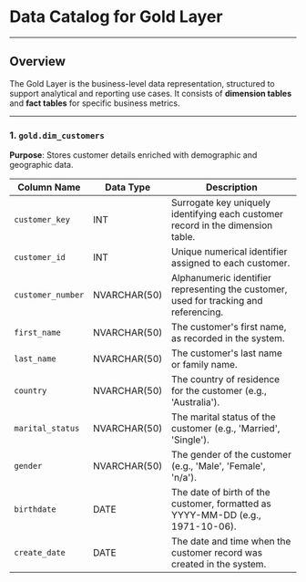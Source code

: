 # Data Catalog for Gold Layer

---

## Overview
The Gold Layer is the business-level data representation, structured to support analytical and reporting use cases. It consists of **dimension tables** and **fact tables** for specific business metrics.

---

### 1. `gold.dim_customers`
**Purpose**: Stores customer details enriched with demographic and geographic data.

| Column Name       | Data Type          | Description                                                                 |
|-------------------|--------------------|-----------------------------------------------------------------------------|
| `customer_key`    | INT                | Surrogate key uniquely identifying each customer record in the dimension table. |
| `customer_id`     | INT                | Unique numerical identifier assigned to each customer.                       |
| `customer_number` | NVARCHAR(50)       | Alphanumeric identifier representing the customer, used for tracking and referencing. |
| `first_name`      | NVARCHAR(50)       | The customer's first name, as recorded in the system.                        |
| `last_name`       | NVARCHAR(50)       | The customer's last name or family name.                                    |
| `country`         | NVARCHAR(50)       | The country of residence for the customer (e.g., 'Australia').              |
| `marital_status`  | NVARCHAR(50)       | The marital status of the customer (e.g., 'Married', 'Single').              |
| `gender`          | NVARCHAR(50)       | The gender of the customer (e.g., 'Male', 'Female', 'n/a').                 |
| `birthdate`       | DATE               | The date of birth of the customer, formatted as YYYY-MM-DD (e.g., 1971-10-06).   |
| `create_date`     | DATE               | The date and time when the customer record was created in the system.        |
